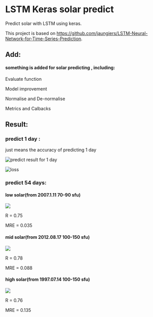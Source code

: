 # LSTM Keras solar predict

Predict solar with LSTM using keras. 

This project is based on https://github.com/jaungiers/LSTM-Neural-Network-for-Time-Series-Prediction. 

## **Add:**

#### something is added for solar predicting , including:

Evaluate function

Model improvement

Normalise and De-normalise

Metrics and Calbacks



## Result:

### predict 1 day :

just means the accuracy of predicting 1 day

![predict result for 1 day](E:\Git\image\fig_predict.png)

![loss](E:\Git\image\fig_loss.png)

### predict 54 days:

#### low solar(from 2007.1.11 70-90 sfu)

![](E:\Git\image\low.png)

R = 0.75

MRE = 0.035

#### mid solar(from 2012.08.17 100-150 sfu)

![](E:\Git\image\mid.png)

R = 0.78

MRE = 0.088

#### high solar(from 1997.07.14 100-150 sfu)

![](E:\Git\image\high.png)

R = 0.76

MRE = 0.135







